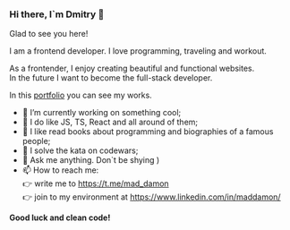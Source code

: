 ### Hi there, I`m Dmitry 👋  

Glad to see you here!  
  
I am a frontend developer. I love programming, traveling and workout.  
  
As a frontender, I enjoy creating beautiful and functional websites.  
In the future I want to become the full-stack developer.
  
In this <a href="https://dnwd843.github.io/portfolio/" target="_blank" rel="noopener noreferrer">portfolio</a> you can see my works.  

- 🔭 I’m currently working on something cool;
- 🌱 I do like JS, TS, React and all around of them;
- :open_book: I like read books about programming and biographies of a famous people;
- :exploding_head: I solve the kata on codewars;
- 💬 Ask me anything. Don`t be shying )
- 📫 How to reach me:  
  :point_right: write me to https://t.me/mad_damon  
  :point_right: join to my environment at https://www.linkedin.com/in/maddamon/
    
    

**Good luck and clean code!**
<!--
**DNWD843/DNWD843** is a ✨ _special_ ✨ repository because its `README.md` (this file) appears on your GitHub profile.

Here are some ideas to get you started:

- 🔭 I’m currently working on ...
- 🌱 I’m currently learning ...
- 👯 I’m looking to collaborate on ...
- 🤔 I’m looking for help with ...
- 💬 Ask me about ...
- 📫 How to reach me: ...
- 😄 Pronouns: ...
- ⚡ Fun fact: ...
-->
